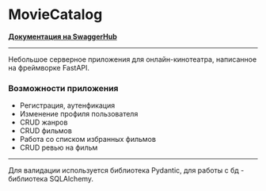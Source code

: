 # MovieCatalog
**[Документация на SwaggerHub](https://app.swaggerhub.com/apis-docs/MaximTkachev/MovieCatalog/1.1.0#/)**

---
<p>Небольшое серверное приложения для онлайн-кинотеатра, написанное на фреймворке 
FastAPI.</p>

### Возможности приложения
<ul>
    <li>Регистрация, аутенфикация</li>
    <li>Изменение профиля пользователя</li>
    <li>CRUD жанров</li>
    <li>CRUD фильмов</li>
    <li>Работа со списком избранных фильмов</li>
    <li>CRUD ревью на фильм</li>
</ul>

---
<p>Для валидации используется библиотека Pydantic, для работы с бд - библиотека SQLAlchemy.</p>
